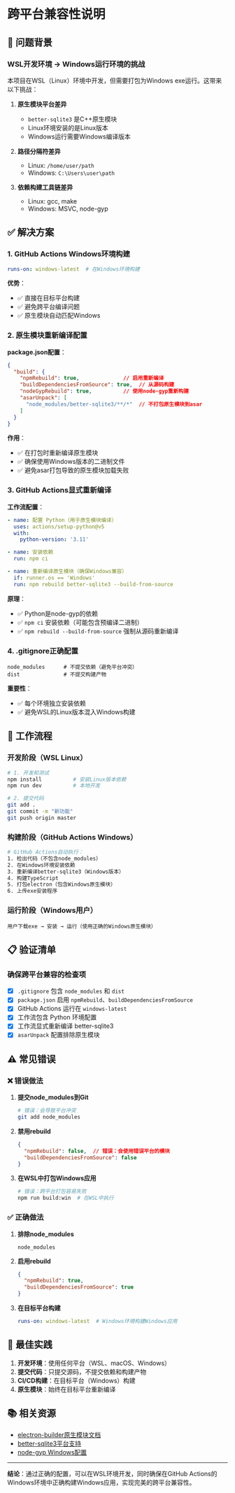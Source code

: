 # 跨平台兼容性说明

## 🔧 问题背景

### WSL开发环境 → Windows运行环境的挑战

本项目在WSL（Linux）环境中开发，但需要打包为Windows exe运行。这带来以下挑战：

1. **原生模块平台差异**
   - `better-sqlite3` 是C++原生模块
   - Linux环境安装的是Linux版本
   - Windows运行需要Windows编译版本

2. **路径分隔符差异**
   - Linux: `/home/user/path`
   - Windows: `C:\Users\user\path`

3. **依赖构建工具链差异**
   - Linux: gcc, make
   - Windows: MSVC, node-gyp

## ✅ 解决方案

### 1. GitHub Actions Windows环境构建

```yaml
runs-on: windows-latest  # 在Windows环境构建
```

**优势**：
- ✅ 直接在目标平台构建
- ✅ 避免跨平台编译问题
- ✅ 原生模块自动匹配Windows

### 2. 原生模块重新编译配置

**package.json配置**：
```json
{
  "build": {
    "npmRebuild": true,              // 启用重新编译
    "buildDependenciesFromSource": true,  // 从源码构建
    "nodeGypRebuild": true,          // 使用node-gyp重新构建
    "asarUnpack": [
      "node_modules/better-sqlite3/**/*"  // 不打包原生模块到asar
    ]
  }
}
```

**作用**：
- ✅ 在打包时重新编译原生模块
- ✅ 确保使用Windows版本的二进制文件
- ✅ 避免asar打包导致的原生模块加载失败

### 3. GitHub Actions显式重新编译

**工作流配置**：
```yaml
- name: 配置 Python（用于原生模块编译）
  uses: actions/setup-python@v5
  with:
    python-version: '3.11'

- name: 安装依赖
  run: npm ci

- name: 重新编译原生模块（确保Windows兼容）
  if: runner.os == 'Windows'
  run: npm rebuild better-sqlite3 --build-from-source
```

**原理**：
- ✅ Python是node-gyp的依赖
- ✅ `npm ci` 安装依赖（可能包含预编译二进制）
- ✅ `npm rebuild --build-from-source` 强制从源码重新编译

### 4. .gitignore正确配置

```gitignore
node_modules      # 不提交依赖（避免平台冲突）
dist              # 不提交构建产物
```

**重要性**：
- ✅ 每个环境独立安装依赖
- ✅ 避免WSL的Linux版本混入Windows构建

## 🚀 工作流程

### 开发阶段（WSL Linux）

```bash
# 1. 开发和测试
npm install          # 安装Linux版本依赖
npm run dev          # 本地开发

# 2. 提交代码
git add .
git commit -m "新功能"
git push origin master
```

### 构建阶段（GitHub Actions Windows）

```bash
# GitHub Actions自动执行：
1. 检出代码（不包含node_modules）
2. 在Windows环境安装依赖
3. 重新编译better-sqlite3（Windows版本）
4. 构建TypeScript
5. 打包electron（包含Windows原生模块）
6. 上传exe安装程序
```

### 运行阶段（Windows用户）

```
用户下载exe → 安装 → 运行（使用正确的Windows原生模块）
```

## 📋 验证清单

### 确保跨平台兼容的检查项

- [x] `.gitignore` 包含 `node_modules` 和 `dist`
- [x] `package.json` 启用 `npmRebuild`、`buildDependenciesFromSource`
- [x] GitHub Actions 运行在 `windows-latest`
- [x] 工作流包含 Python 环境配置
- [x] 工作流显式重新编译 better-sqlite3
- [x] `asarUnpack` 配置排除原生模块

## ⚠️ 常见错误

### ❌ 错误做法

1. **提交node_modules到Git**
   ```bash
   # 错误：会导致平台冲突
   git add node_modules
   ```

2. **禁用rebuild**
   ```json
   {
     "npmRebuild": false,  // 错误：会使用错误平台的模块
     "buildDependenciesFromSource": false
   }
   ```

3. **在WSL中打包Windows应用**
   ```bash
   # 错误：跨平台打包容易失败
   npm run build:win  # 在WSL中执行
   ```

### ✅ 正确做法

1. **排除node_modules**
   ```gitignore
   node_modules
   ```

2. **启用rebuild**
   ```json
   {
     "npmRebuild": true,
     "buildDependenciesFromSource": true
   }
   ```

3. **在目标平台构建**
   ```yaml
   runs-on: windows-latest  # Windows环境构建Windows应用
   ```

## 🎯 最佳实践

1. **开发环境**：使用任何平台（WSL、macOS、Windows）
2. **提交代码**：只提交源码，不提交依赖和构建产物
3. **CI/CD构建**：在目标平台（Windows）构建
4. **原生模块**：始终在目标平台重新编译

## 📚 相关资源

- [electron-builder原生模块文档](https://www.electron.build/configuration/configuration#Configuration-nativeRebuilding)
- [better-sqlite3平台支持](https://github.com/WiseLibs/better-sqlite3/wiki/Troubleshooting)
- [node-gyp Windows配置](https://github.com/nodejs/node-gyp#on-windows)

---

**结论**：通过正确的配置，可以在WSL环境开发，同时确保在GitHub Actions的Windows环境中正确构建Windows应用，实现完美的跨平台兼容性。
